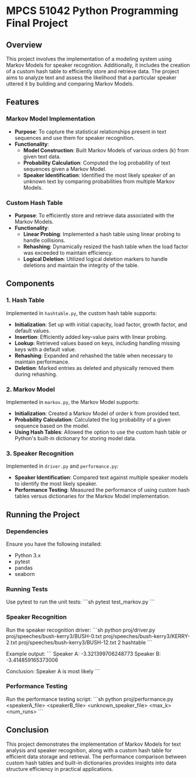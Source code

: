 
# MPCS 51042 Python Programming Final Project

## Overview

This project involves the implementation of a modeling system using Markov Models for speaker recognition. Additionally, it includes the creation of a custom hash table to efficiently store and retrieve data. The project aims to analyze text and assess the likelihood that a particular speaker uttered it by building and comparing Markov Models.

## Features

### Markov Model Implementation

- **Purpose**: To capture the statistical relationships present in text sequences and use them for speaker recognition.
- **Functionality**:
  - **Model Construction**: Built Markov Models of various orders (k) from given text data.
  - **Probability Calculation**: Computed the log probability of text sequences given a Markov Model.
  - **Speaker Identification**: Identified the most likely speaker of an unknown text by comparing probabilities from multiple Markov Models.

### Custom Hash Table

- **Purpose**: To efficiently store and retrieve data associated with the Markov Models.
- **Functionality**:
  - **Linear Probing**: Implemented a hash table using linear probing to handle collisions.
  - **Rehashing**: Dynamically resized the hash table when the load factor was exceeded to maintain efficiency.
  - **Logical Deletion**: Utilized logical deletion markers to handle deletions and maintain the integrity of the table.

## Components

### 1. Hash Table

Implemented in `hashtable.py`, the custom hash table supports:
- **Initialization**: Set up with initial capacity, load factor, growth factor, and default values.
- **Insertion**: Efficiently added key-value pairs with linear probing.
- **Lookup**: Retrieved values based on keys, including handling missing keys with a default value.
- **Rehashing**: Expanded and rehashed the table when necessary to maintain performance.
- **Deletion**: Marked entries as deleted and physically removed them during rehashing.

### 2. Markov Model

Implemented in `markov.py`, the Markov Model supports:
- **Initialization**: Created a Markov Model of order k from provided text.
- **Probability Calculation**: Calculated the log probability of a given sequence based on the model.
- **Using Hash Tables**: Allowed the option to use the custom hash table or Python's built-in dictionary for storing model data.

### 3. Speaker Recognition

Implemented in `driver.py` and `performance.py`:
- **Speaker Identification**: Compared text against multiple speaker models to identify the most likely speaker.
- **Performance Testing**: Measured the performance of using custom hash tables versus dictionaries for the Markov Model implementation.

## Running the Project

### Dependencies

Ensure you have the following installed:
- Python 3.x
- pytest
- pandas
- seaborn

### Running Tests

Use pytest to run the unit tests:
\`\`\`sh
pytest test_markov.py
\`\`\`

### Speaker Recognition

Run the speaker recognition driver:
\`\`\`sh
python proj/driver.py proj/speeches/bush-kerry3/BUSH-0.txt proj/speeches/bush-kerry3/KERRY-2.txt proj/speeches/bush-kerry3/BUSH-12.txt 2 hashtable
\`\`\`

Example output:
\`\`\`
Speaker A: -3.321399706248773
Speaker B: -3.414859165373006

Conclusion: Speaker A is most likely
\`\`\`

### Performance Testing

Run the performance testing script:
\`\`\`sh
python proj/performance.py <speakerA_file> <speakerB_file> <unknown_speaker_file> <max_k> <num_runs>
\`\`\`

## Conclusion

This project demonstrates the implementation of Markov Models for text analysis and speaker recognition, along with a custom hash table for efficient data storage and retrieval. The performance comparison between custom hash tables and built-in dictionaries provides insights into data structure efficiency in practical applications.
